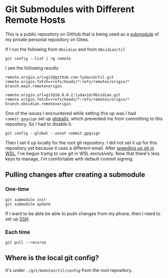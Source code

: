 # Git Submodules with Different Remote Hosts
This is a public repository on GitHub that is being used as a [submodule](https://git-scm.com/book/en/v2/Git-Tools-Submodules) of my private personal repository on Gitea.

If I run the following from `Obsidian` and from `Obsidian/til`
```
git config --list | rg remote
```

I see the following results
```
remote.origin.url=git@github.com:lydavid/til.git
remote.origin.fetch=+refs/heads/*:refs/remotes/origin/*
branch.main.remote=origin
```

```
remote.origin.url=git@10.0.0.2:lydavid/Obsidian.git
remote.origin.fetch=+refs/heads/*:refs/remotes/origin/*
branch.obsidian.remote=origin
```

One of the issues I encountered while setting this up was I had `commit.gpgsign` set up [globally](git-config-scope.md), which prevented me from committing to this repository. So I had to disable it.
```
git config --global --unset commit.gpgsign
```

Then I set it up locally for the root git repository. I did not set it up for this repository yet because it uses a different email.
After [speeding up git in WSL](../wsl/speed-up-git-in-wsl.md), I've begun trying to use git in WSL exclusively. Now that there's less keys to manage, I'm comfortable with default commit signing.

## Pulling changes after creating a submodule

### One-time
```
git submodule init
git submodule update
```

If I want to be able be able to push changes from my phone, then I need to set up [SSH](ssh-for-github-and-gitea.md).

### Each time
```
git pull --recurse
```

## Where is the local git config?

It's under `./git/modules/til/config` from the root repository.
